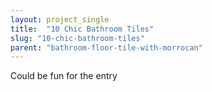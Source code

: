```yaml
---
layout: project_single
title:  "10 Chic Bathroom Tiles"
slug: "10-chic-bathroom-tiles"
parent: "bathroom-floor-tile-with-morrocan"
---
```

Could be fun for the entry